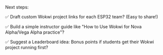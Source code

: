 Next steps:

✅ Draft custom Wokwi project links for each ESP32 team? (Easy to share!)

✅ Build a simple instructor guide like "How to Use Wokwi for Nova Alpha/Vega Alpha practice"?

✅ Suggest a Leaderboard idea: Bonus points if students get their Wokwi project running first?
